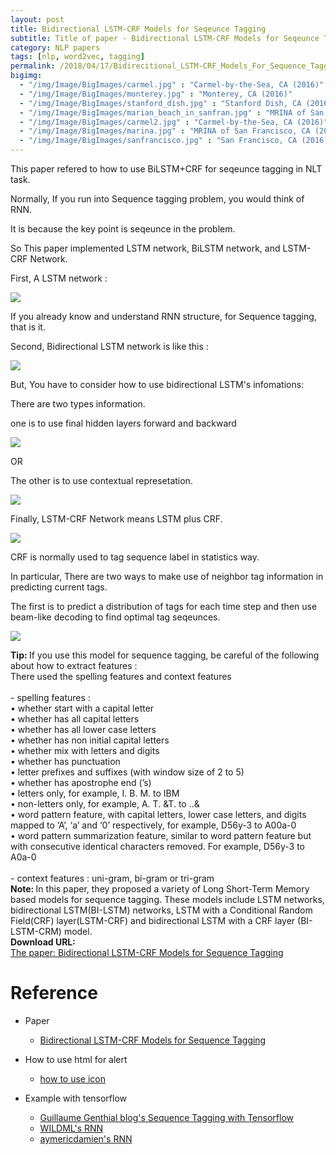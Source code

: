 ```yaml
---
layout: post
title: Bidirectional LSTM-CRF Models for Seqeunce Tagging
subtitle: Title of paper - Bidirectional LSTM-CRF Models for Seqeunce Tagging
category: NLP papers
tags: [nlp, word2vec, tagging]
permalink: /2018/04/17/Bidirecitional_LSTM-CRF_Models_For_Sequence_Tagging/
bigimg: 
  - "/img/Image/BigImages/carmel.jpg" : "Carmel-by-the-Sea, CA (2016)"
  - "/img/Image/BigImages/monterey.jpg" : "Monterey, CA (2016)"
  - "/img/Image/BigImages/stanford_dish.jpg" : "Stanford Dish, CA (2016)"
  - "/img/Image/BigImages/marian_beach_in_sanfran.jpg" : "MRINA of San Francisco, CA (2016)"
  - "/img/Image/BigImages/carmel2.jpg" : "Carmel-by-the-Sea, CA (2016)"
  - "/img/Image/BigImages/marina.jpg" : "MRINA of San Francisco, CA (2016)"
  - "/img/Image/BigImages/sanfrancisco.jpg" : "San Francisco, CA (2016)"
---
```


This paper refered to how to use BiLSTM+CRF for seqeunce tagging in NLT task. 

Normally, If you run into Sequence tagging problem, you would think of RNN. 

It is because the key point is seqeunce in the problem.

So This paper implemented LSTM network, BiLSTM network, and LSTM-CRF Network. 

First, A LSTM network : 

![](/img/Image/NaturalLanguageProcessing/NLPLabs/Paper_Investigation/tagging/2018-04-17-Bidirecitional_LSTM-CRF_Models_For_Sequence_Tagging/A_LSTM_Network.png)

If you already know and understand RNN structure, for Sequence tagging, that is it. 

Second, Bidirectional LSTM network is like this :

![](/img/Image/NaturalLanguageProcessing/NLPLabs/Paper_Investigation/tagging/2018-04-17-Bidirecitional_LSTM-CRF_Models_For_Sequence_Tagging/Bidirectional_LSTM.png)

But, You have to consider how to use bidirectional LSTM's infomations: 

There are two types information. 

one is to use final hidden layers forward and backward

![](/img/Image/NaturalLanguageProcessing/NLPLabs/Paper_Investigation/tagging/2018-04-17-Bidirecitional_LSTM-CRF_Models_For_Sequence_Tagging/word_representation.png)

OR

The other is to use contextual represetation. 

![](/img/Image/NaturalLanguageProcessing/NLPLabs/Paper_Investigation/tagging/2018-04-17-Bidirecitional_LSTM-CRF_Models_For_Sequence_Tagging/Contextual_word_representation.png)


Finally, LSTM-CRF Network means LSTM plus CRF. 

![](/img/Image/NaturalLanguageProcessing/NLPLabs/Paper_Investigation/tagging/2018-04-17-Bidirecitional_LSTM-CRF_Models_For_Sequence_Tagging/Bidirectional_LSTM_CRF.png)


CRF is normally used to tag sequence label in statistics way.

In particular, There are two ways to make use of neighbor tag information in predicting current tags. 

The first is to predict a distribution of tags for each time step and then use beam-like decoding to find optimal tag seqeunces. 

![](/img/Image/NaturalLanguageProcessing/NLPLabs/Paper_Investigation/tagging/2018-04-17-Bidirecitional_LSTM-CRF_Models_For_Sequence_Tagging/CRF_network.png)

<div class="alert alert-success" role="alert"><i class="fa fa-check-square-o"></i> <b>Tip: </b>
If you use this model for sequence tagging, be careful of the following about how to extract features :<br/>
There used the spelling features and context features <br/>
 <br/>
- spelling features :  <br/>
  • whether start with a capital letter  <br/>
  • whether has all capital letters  <br/>
  • whether has all lower case letters  <br/>
  • whether has non initial capital letters  <br/>
  • whether mix with letters and digits  <br/>
  • whether has punctuation  <br/>
  • letter prefixes and suffixes (with window size of 2 to 5)  <br/>
  • whether has apostrophe end (’s)  <br/>
  • letters only, for example, I. B. M. to IBM  <br/>
  • non-letters only, for example, A. T. &T. to ..&  <br/>
  • word  pattern  feature,   with  capital  letters, lower case letters, and digits mapped to ‘A’, ‘a’ and ‘0’ respectively, for example, D56y-3 to A00a-0   <br/>
  • word pattern summarization feature,  similar to word pattern feature but with consecutive identical characters removed. For example, D56y-3 to A0a-0   <br/>
  <br/>
- context features : uni-gram, bi-gram or tri-gram  <br/>
</div>


<div class="alert alert-info" role="alert"><i class="fa fa-info-circle"></i> <b>Note: </b>
In this paper, they proposed a variety of Long Short-Term Memory based models for sequence tagging. These models include LSTM networks, bidirectional LSTM(BI-LSTM) networks, LSTM with a Conditional Random Field(CRF) layer(LSTM-CRF) and bidirectional LSTM with a CRF layer (BI-LSTM-CRM) model.
</div>
  
  
<div class="alert alert-success" role="alert"><i class="fa fa-paperclip fa-lg"></i> <b>Download URL: </b><br>
  <a href="https://arxiv.org/abs/1508.01991v1">The paper: Bidirectional LSTM-CRF Models for Sequence Tagging</a>
</div>

# Reference 

- Paper 
  - [Bidirectional LSTM-CRF Models for Sequence Tagging](https://arxiv.org/abs/1508.01991v1)
 
- How to use html for alert
  - [how to use icon](http://idratherbewriting.com/documentation-theme-jekyll/mydoc_icons.html)
  
- Example with tensorflow
  - [Guillaume Genthial blog's Sequence Tagging with Tensorflow ](https://guillaumegenthial.github.io/sequence-tagging-with-tensorflow.html)
  - [WILDML's RNN](http://www.wildml.com/2016/08/rnns-in-tensorflow-a-practical-guide-and-undocumented-features/)
  - [aymericdamien's RNN](https://github.com/aymericdamien/TensorFlow-Examples/blob/master/examples/3_NeuralNetworks/bidirectional_rnn.py)
   
  
